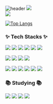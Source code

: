 ![header](https://capsule-render.vercel.app/api?type=venom&color=202632&height=300&section=header&text=JeBread&fontSize=90&fontColor=0064ff)
<a href="https://velog.io/@sangje112/posts" target="_blank"><img src="https://img.shields.io/badge/Velog-20C997?style=flat-square&logo=Velog&logoColor=black"/></a> <br>
<img src="https://img.shields.io/badge/삼성_청년SW아카데미(SSAFY 9th)-1428A0?style=flat-square&logo=Samsung&logoColor=white"/> <br>

[![Top Langs](https://github-readme-stats.vercel.app/api/top-langs/?username=JeBread&langs_count=5&layout=compact&theme=dark)](https://github.com/JeBread/JeBread)



### ✨ Tech Stacks ✨

<p>
  <img src="https://img.shields.io/badge/react-20232a.svg?style=for-the-badge&logo=react&logoColor=61DAFB" />
  <img src="https://img.shields.io/badge/javascript-20232a.svg?style=for-the-badge&logo=JavaScript&logoColor=F7DF1E" />
  <img src="https://img.shields.io/badge/Next.js-ffffff.svg?style=for-the-badge&logo=nextdotjs&logoColor=202632" />
  <img src="https://img.shields.io/badge/TypeScript-20232a.svg?style=for-the-badge&logo=typescript&logoColor=3178c6" />
  <img src="https://img.shields.io/badge/vue.js-20232a.svg?style=for-the-badge&logo=vuedotjs&logoColor=4FC08D" />
  <img src="https://img.shields.io/badge/axios-20232a.svg?style=for-the-badge&logo=axios&logoColor=5A29E4" />
<p/>

<p>
  <img src="https://img.shields.io/badge/tailwind-20232a.svg?style=for-the-badge&logo=tailwindcss&logoColor=06B6D4" />
  <img src="https://img.shields.io/badge/figma-20232a.svg?style=for-the-badge&logo=figma&logoColor=F24E1E" />
  <img src="https://img.shields.io/badge/nextui-20232a.svg?style=for-the-badge&logo=nextui&logoColor=ffffff" />
  <img src="https://img.shields.io/badge/mui-20232a.svg?style=for-the-badge&logo=mui&logoColor=007FFF" />
</p>

<p>
  <img src="https://img.shields.io/badge/python-20232a.svg?style=for-the-badge&logo=python&logoColor=3776AB" />
  <img src="https://img.shields.io/badge/django-20232a.svg?style=for-the-badge&logo=django&logoColor=092E20" />
  <img src="https://img.shields.io/badge/git-20232a.svg?style=for-the-badge&logo=git&logoColor=F05032" />
  <img src="https://img.shields.io/badge/gitlab-20232a.svg?style=for-the-badge&logo=gitlab&logoColor=FC6D26" />
  <img src="https://img.shields.io/badge/github-20232a.svg?style=for-the-badge&logo=github&logoColor=ffffff" />
  <img src="https://img.shields.io/badge/jira-20232a.svg?style=for-the-badge&logo=jira&logoColor=0052CC" />
</p>

### 📚 Studying 📚

<p>
  <img src="https://img.shields.io/badge/styledcomponents-20232a.svg?style=for-the-badge&logo=styledcomponents&logoColor=DB7093" />
  <img src="https://img.shields.io/badge/framer-20232a.svg?style=for-the-badge&logo=framer&logoColor=0055FF" />
  <img src="https://img.shields.io/badge/Next.js-ffffff.svg?style=for-the-badge&logo=nextdotjs&logoColor=202632" />
  <img src="https://img.shields.io/badge/TypeScript-20232a.svg?style=for-the-badge&logo=typescript&logoColor=3178c6" />
</p>
